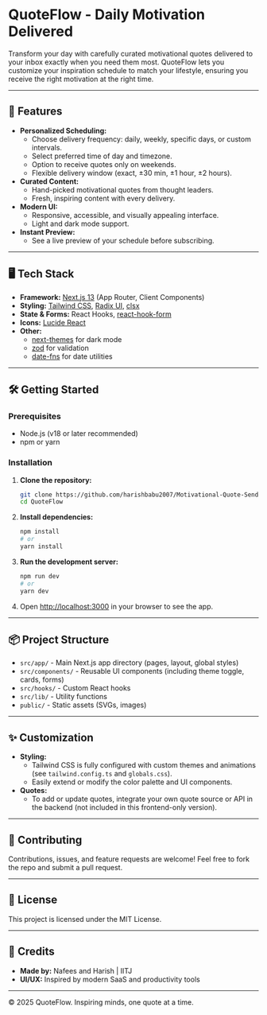# QuoteFlow - Daily Motivation Delivered

Transform your day with carefully curated motivational quotes delivered to your inbox exactly when you need them most. QuoteFlow lets you customize your inspiration schedule to match your lifestyle, ensuring you receive the right motivation at the right time.

---

## 🚀 Features

- **Personalized Scheduling:**
  - Choose delivery frequency: daily, weekly, specific days, or custom intervals.
  - Select preferred time of day and timezone.
  - Option to receive quotes only on weekends.
  - Flexible delivery window (exact, ±30 min, ±1 hour, ±2 hours).
- **Curated Content:**
  - Hand-picked motivational quotes from thought leaders.
  - Fresh, inspiring content with every delivery.
- **Modern UI:**
  - Responsive, accessible, and visually appealing interface.
  - Light and dark mode support.
- **Instant Preview:**
  - See a live preview of your schedule before subscribing.

---

## 🖥️ Tech Stack

- **Framework:** [Next.js 13](https://nextjs.org/) (App Router, Client Components)
- **Styling:** [Tailwind CSS](https://tailwindcss.com/), [Radix UI](https://www.radix-ui.com/), [clsx](https://github.com/lukeed/clsx)
- **State & Forms:** React Hooks, [react-hook-form](https://react-hook-form.com/)
- **Icons:** [Lucide React](https://lucide.dev/)
- **Other:**
  - [next-themes](https://github.com/pacocoursey/next-themes) for dark mode
  - [zod](https://zod.dev/) for validation
  - [date-fns](https://date-fns.org/) for date utilities

---

## 🛠️ Getting Started

### Prerequisites
- Node.js (v18 or later recommended)
- npm or yarn

### Installation

1. **Clone the repository:**
   ```bash
   git clone https://github.com/harishbabu2007/Motivational-Quote-Sender-Develups.git
   cd QuoteFlow
   ```
2. **Install dependencies:**
   ```bash
   npm install
   # or
   yarn install
   ```
3. **Run the development server:**
   ```bash
   npm run dev
   # or
   yarn dev
   ```
4. Open [http://localhost:3000](http://localhost:3000) in your browser to see the app.

---

## 📦 Project Structure

- `src/app/` - Main Next.js app directory (pages, layout, global styles)
- `src/components/` - Reusable UI components (including theme toggle, cards, forms)
- `src/hooks/` - Custom React hooks
- `src/lib/` - Utility functions
- `public/` - Static assets (SVGs, images)

---

## ✨ Customization

- **Styling:**
  - Tailwind CSS is fully configured with custom themes and animations (see `tailwind.config.ts` and `globals.css`).
  - Easily extend or modify the color palette and UI components.
- **Quotes:**
  - To add or update quotes, integrate your own quote source or API in the backend (not included in this frontend-only version).

---

## 🤝 Contributing

Contributions, issues, and feature requests are welcome! Feel free to fork the repo and submit a pull request.

---

## 📝 License

This project is licensed under the MIT License.

---

## 👥 Credits

- **Made by:** Nafees and Harish | IITJ
- **UI/UX:** Inspired by modern SaaS and productivity tools

---

© 2025 QuoteFlow. Inspiring minds, one quote at a time.
